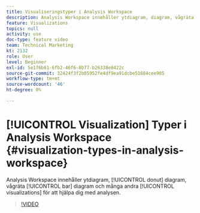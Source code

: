 ```yaml
---
title: Visualiseringstyper i Analysis Workspace
description: Analysis Workspace innehåller ytdiagram, diagram, vågräta stolpdiagram och många andra visualiseringar som hjälper dig med analysen.
feature: Visualizations
topics: null
activity: use
doc-type: feature video
team: Technical Marketing
kt: 2132
role: User
level: Beginner
exl-id: 5e176b61-6fb2-46f6-8b77-b26338e8422c
source-git-commit: 32424f3f2b05952fe4df9ea91dcbe51684cee905
workflow-type: tm+mt
source-wordcount: '46'
ht-degree: 0%

---
```


# [!UICONTROL Visualization] Typer i Analysis Workspace {#visualization-types-in-analysis-workspace}

Analysis Workspace innehåller ytdiagram, [!UICONTROL donut] diagram, vågräta [!UICONTROL bar] diagram och många andra [!UICONTROL visualizations] för att hjälpa dig med analysen.

>[!VIDEO](https://video.tv.adobe.com/v/23994/?quality=12)
